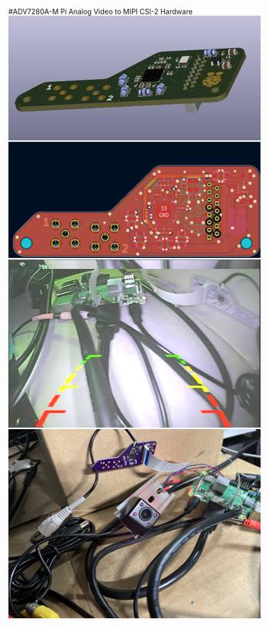 #ADV7280A-M Pi Analog Video to MIPI CSI-2 Hardware
![3D view failed to load](./3dstep.png)
<br>
![copper image failed to load](./copperoutline.png)
<br>
![example capture failed to load](./cap.jpg)
<br>
![picture of the hardware setup failed to load](./the.setup.jpg)
